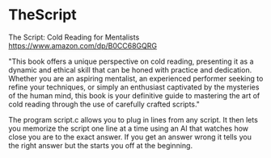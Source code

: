 # TheScript
The Script: Cold Reading for Mentalists
https://www.amazon.com/dp/B0CC68GQRG

"This book offers a unique perspective on cold reading, presenting it as a dynamic and ethical skill that can be honed with practice and dedication. Whether you are an aspiring mentalist, an experienced performer seeking to refine your techniques, or simply an enthusiast captivated by the mysteries of the human mind, this book is your definitive guide to mastering the art of cold reading through the use of carefully crafted scripts."

The program script.c allows you to plug in lines from any script. It then lets you memorize the script one line at a time using an AI that watches how close you are to the exact answer.  If you get an answer wrong it tells you the right answer but the starts you off at the beginning.
